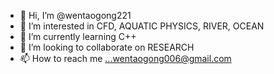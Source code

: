 - 👋 Hi, I’m @wentaogong221
- 👀 I’m interested in CFD, AQUATIC PHYSICS, RIVER, OCEAN
- 🌱 I’m currently learning C++
- 💞️ I’m looking to collaborate on RESEARCH  
- 📫 How to reach me ...wentaogong006@gmail.com

<!---
WTGong10/WTGong10 is a ✨ special ✨ repository because its `README.md` (this file) appears on your GitHub profile.
You can click the Preview link to take a look at your changes.
--->

